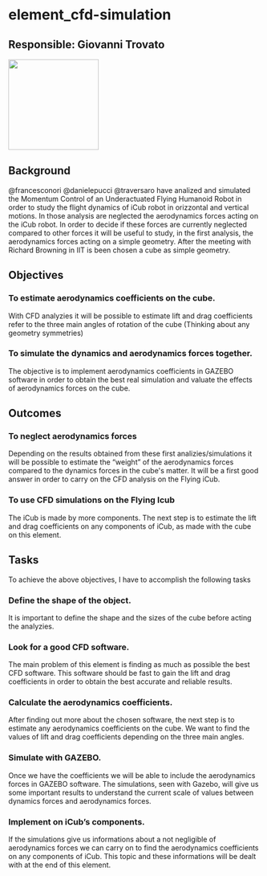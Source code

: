 # element_cfd-simulation
## Responsible: Giovanni Trovato
<img src="https://github.com/GiovanniTrovato.png" width="180">

## Background
@francesconori @danielepucci @traversaro have analized and simulated the Momentum Control of an Underactuated Flying Humanoid Robot in order to study the flight dynamics of iCub robot in orizzontal and vertical motions.
In those analysis are neglected the aerodynamics forces acting on the iCub robot. In order to decide if these forces are currently neglected compared to other forces it will be useful to study, in the first analysis, the aerodynamics forces acting on a simple geometry. 
After the meeting with Richard Browning in IIT is been chosen a cube as simple geometry.  

## Objectives 

### To estimate aerodynamics coefficients on the cube.
 With CFD analyzies it will be possible to estimate lift and drag coefficients refer to the three main angles of rotation of the cube (Thinking about any geometry symmetries)
 
### To simulate the dynamics and aerodynamics forces together.
The objective is to implement aerodynamics coefficients in GAZEBO software in order to obtain the best real simulation and valuate the effects of aerodynamics forces on the cube.

## Outcomes

### To neglect aerodynamics forces
Depending on the results obtained from these first analizies/simulations it will be possible to estimate the “weight” of the aerodynamics forces compared to the dynamics forces in the cube's matter. It will be a first good answer in order to carry on the CFD analysis on the Flying iCub.

### To use CFD simulations on the Flying Icub
The iCub is made by more components. The next step is to estimate the lift and drag coefficients on any components of iCub, as made with the cube on this element. 

## Tasks
To achieve the above objectives, I have to accomplish the following tasks

### Define the shape of the object.
It is important to define the shape and the sizes of the cube before acting the analyzies.

### Look for a good CFD software.
The main problem of this element is finding as much as possible the best CFD software. This software should be fast to gain the lift and drag coefficients in order to obtain the best accurate and reliable results.

### Calculate the aerodynamics coefficients.
After finding out more about the chosen software, the next step is to estimate any aerodynamics coefficients on the cube. We want to find the values of lift and drag coefficients depending on the three main angles.

### Simulate with GAZEBO.
Once we have the coefficients we will be able to include the aerodynamics forces in GAZEBO software. The simulations, seen with Gazebo, will give us some important results to understand the current scale of values between dynamics forces and aerodynamics forces. 
### Implement on iCub’s components.
If the simulations give us informations about a not negligible of aerodynamics forces we can carry on to find the aerodynamics coefficients on any components of iCub. This topic and these informations will be dealt with at the end of this element.

